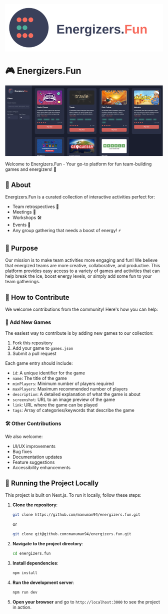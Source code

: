 ![Energizers.Fun Logo](./src/app/images/imagotype.svg)

# 🎮 Energizers.Fun

![Energizers.Fun Screenshot](./src/app/images/screenshot.png)

Welcome to Energizers.Fun - Your go-to platform for fun team-building games and energizers! 🎯

## 🌟 About

Energizers.Fun is a curated collection of interactive activities perfect for:

- Team retrospectives 🤝
- Meetings 💼
- Workshops 🛠️
- Events 🎉
- Any group gathering that needs a boost of energy! ⚡

## 🎯 Purpose

Our mission is to make team activities more engaging and fun! We believe that energized teams are more creative, collaborative, and productive. This platform provides easy access to a variety of games and activities that can help break the ice, boost energy levels, or simply add some fun to your team gatherings.

## 🤝 How to Contribute

We welcome contributions from the community! Here's how you can help:

### 📝 Add New Games

The easiest way to contribute is by adding new games to our collection:

1. Fork this repository
2. Add your game to `games.json`
3. Submit a pull request

Each game entry should include:

- `id`: A unique identifier for the game
- `name`: The title of the game
- `minPlayers`: Minimum number of players required
- `maxPlayers`: Maximum recommended number of players
- `description`: A detailed explanation of what the game is about
- `screenshot`: URL to an image preview of the game
- `link`: URL where the game can be played
- `tags`: Array of categories/keywords that describe the game

### 🛠️ Other Contributions

We also welcome:

- UI/UX improvements
- Bug fixes
- Documentation updates
- Feature suggestions
- Accessibility enhancements

## 🚀 Running the Project Locally

This project is built on Next.js. To run it locally, follow these steps:

1. **Clone the repository**:
   ```bash
   git clone https://github.com/manuman94/energizers.fun.git
   ```
   or
   ```bash
   git clone git@github.com:manuman94/energizers.fun.git
   ```
2. **Navigate to the project directory**:
   ```bash
   cd energizers.fun
   ```
3. **Install dependencies**:
   ```bash
   npm install
   ```
4. **Run the development server**:
   ```bash
   npm run dev
   ```
5. **Open your browser** and go to `http://localhost:3000` to see the project in action.

